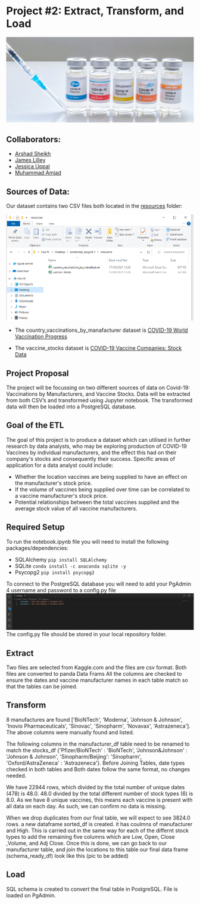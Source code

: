 # Project #2: Extract, Transform, and Load

![Covid_vaccine.jpg](Readme_Images/Covid_vaccine.jpg)

## Collaborators: 
* [Arshad Sheikh](https://github.com/ashsams18)
* [James Lilley](https://github.com/jimbleslilley)
* [Jessica Uppal](https://github.com/JessicaUppal)
* [Muhammad Amjad](https://github.com/amjad5050)


## Sources of Data:

Our dataset contains two CSV files both located in the [resources](resources/) folder:

![CSV_files.png](Readme_Images/CSV_files.png)


* The country_vaccinations_by_manafacturer dataset is [COVID-19 World Vaccination Progress](https://www.kaggle.com/gpreda/covid-world-vaccination-progress)  


* The vaccine_stocks dataset is [COVID-19 Vaccine Companies: Stock Data](https://www.kaggle.com/akpmpr/covid-vaccine-companies-stock-data-from-2019) 



## Project Proposal
The project will be focussing on two different sources of data on Covid-19: Vaccinations by Manufacturers, and Vaccine Stocks. Data will be extracted from both CSV’s and transformed using Jupyter notebook. The transformed data will then be loaded into a PostgreSQL database. 


## Goal of the ETL 

The goal of this project is to produce a dataset which can utilised in further research by data analysts, who may be exploring production of COVID-19 Vaccines by individual manufacturers, and the effect this had on their company's stocks and consequently their success. Specific areas of application for a data analyst could include: 

* Whether the location vaccines are being supplied to have an effect on the manufacturer's stock price. 
* If the volume of vaccines being supplied over time can be correlated to a vaccine manufacturer's stock price. 
* Potential relationships between the total vaccines supplied and the average stock value of all vaccine manufacturers. 

## Required Setup
To run the notebook.ipynb file you will need to install the following packages/dependencies:
* SQLAlchemy `pip install SQLAlchemy`
* SQLite `conda install -c anaconda sqlite -y`
* Psycopg2 `pip install psycopg2`

To connect to the PostgreSQL database you will need to add your PgAdmin 4 username and password to a config.py file
![config_file.png](Readme_Images/config_file.png)
The config.py file should be stored in your local repository folder.
## Extract
Two files are selected from Kaggle.com and the  files are csv format.
 Both files are converted to panda Data Frams
All the columns are checked to
ensure the dates and vaccine manufacturer names in each table match so that the tables can be joined.

## Transform
8 manufactures are found ['BioNTech', 'Moderna', 'Johnson & Johnson', 'Inovio Pharmaceuticals', 'Sinovac', 'Sinopharm', 'Novavax', 'Astrazeneca'].
The above columns  were manually found and listed.

The following columns in the manufacturer_df table need to be renamed to match the stocks_df
{'Pfizer/BioNTech' : 'BioNTech',
                                                      'Johnson&Johnson' : 'Johnson & Johnson',
                                                      'Sinopharm/Beijing': 'Sinopharm',
                                                      'Oxford/AstraZeneca' : 'Astrazeneca'}.
Before Joining Tables, date types checked in both tables and Both dates follow the same format, no changes needed.

We have 22944 rows, which divided by the total number of unique dates (478) is 48.0.
48.0 divided by the total different number of stock types (6) is 8.0.
As we have 8 unique vaccines, this means each vaccine is present with all data on each day. 
As such, we can confirm no data is missing.

When we drop duplicates from our final table, we will expect to see 3824.0 rows.
a new dataframe sorted_df is created. it has coulmns of manufacturer and High.
This is carried out in the same way for each of the differnt stock types to add the remaining five columns which are Low,	Open,	Close	,Volume, and	Adj Close.
Once this is done, we can go back to our manufacturer table, and join the locations to this table
our final data frame (schema_ready_df) look like this (pic to be added)

## Load

SQL schema is created to convert the final table in PostgreSQL.
File is loaded  on PgAdmin. 


